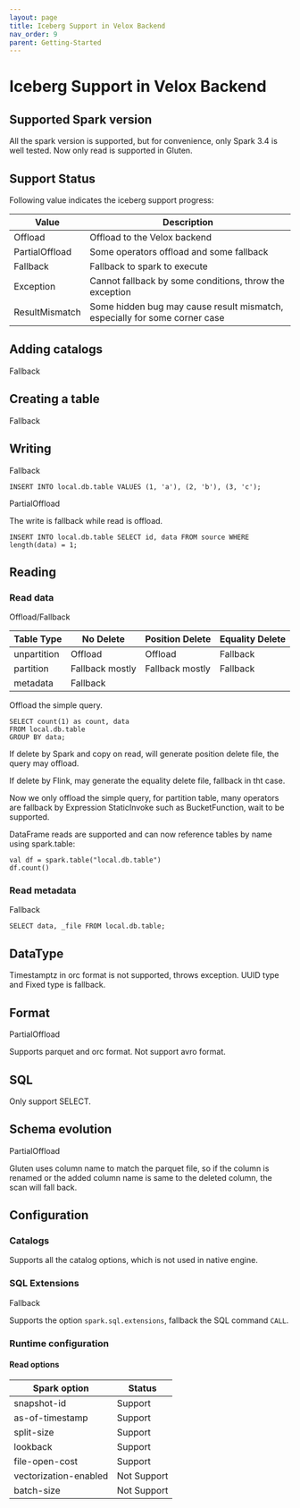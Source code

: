 ```yaml
---
layout: page
title: Iceberg Support in Velox Backend
nav_order: 9
parent: Getting-Started
---
```


# Iceberg Support in Velox Backend

## Supported Spark version

All the spark version is supported, but for convenience, only Spark 3.4 is well tested.
Now only read is supported in Gluten.

## Support Status
Following value indicates the iceberg support progress:

| Value          | Description                                                                |
|----------------|----------------------------------------------------------------------------|
| Offload        | Offload to the Velox backend                                               |
| PartialOffload | Some operators offload and some fallback                                   |
| Fallback       | Fallback to spark to execute                                               |
| Exception      | Cannot fallback by some conditions, throw the exception                    |
| ResultMismatch | Some hidden bug may cause result mismatch, especially for some corner case |

## Adding catalogs
Fallback

## Creating a table
Fallback

## Writing
Fallback
````
INSERT INTO local.db.table VALUES (1, 'a'), (2, 'b'), (3, 'c');
````
PartialOffload

The write is fallback while read is offload.
````
INSERT INTO local.db.table SELECT id, data FROM source WHERE length(data) = 1;
````

## Reading
### Read data
Offload/Fallback

| Table Type  | No Delete       | Position Delete | Equality Delete |
|-------------|-----------------|-----------------|-----------------|
| unpartition | Offload         | Offload         | Fallback        |
| partition   | Fallback mostly | Fallback mostly | Fallback        |
| metadata    | Fallback        |                 |                 |

Offload the simple query.
````
SELECT count(1) as count, data
FROM local.db.table
GROUP BY data;
````

If delete by Spark and copy on read, will generate position delete file, the query may offload.

If delete by Flink, may generate the equality delete file, fallback in tht case.

Now we only offload the simple query, for partition table, many operators are fallback by Expression
StaticInvoke such as BucketFunction, wait to be supported.

DataFrame reads are supported and can now reference tables by name using spark.table:

````
val df = spark.table("local.db.table")
df.count()
````

### Read metadata
Fallback
````
SELECT data, _file FROM local.db.table;
````

## DataType
Timestamptz in orc format is not supported, throws exception.
UUID type and Fixed type is fallback.

## Format
PartialOffload

Supports parquet and orc format.
Not support avro format.

## SQL
Only support SELECT.

## Schema evolution
PartialOffload

Gluten uses column name to match the parquet file, so if the column is renamed or
the added column name is same to the deleted column, the scan will fall back.

## Configuration
### Catalogs
Supports all the catalog options, which is not used in native engine.

### SQL Extensions
Fallback

Supports the option `spark.sql.extensions`, fallback the SQL command `CALL`.

### Runtime configuration
#### Read options

| Spark option	         | Status      |
|-----------------------|-------------|
| snapshot-id           | Support     |
| as-of-timestamp       | Support     |
| split-size            | Support     |
| lookback              | Support     |
| file-open-cost        | Support     |
| vectorization-enabled | Not Support |
| batch-size            | Not Support |
